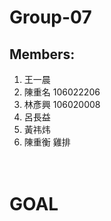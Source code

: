 # Group-07

## Members: <br/>
1. 王一晨 <br/>
2. 陳重名 106022206<br/>
3. 林彥興 106020008<br/>
4. 呂長益 <br/>
5. 黃祎炜 <br/>
6. 陳重衡 雞排<br/><br/><br/>

# GOAL

